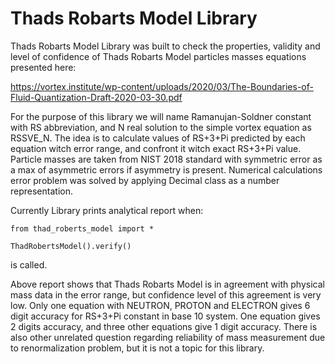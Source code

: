 # Thads Robarts Model Library
Thads Robarts Model Library was built to check the properties, validity and level of confidence of Thads Robarts Model particles masses equations presented here:

https://vortex.institute/wp-content/uploads/2020/03/The-Boundaries-of-Fluid-Quantization-Draft-2020-03-30.pdf

For the purpose of this library we will name Ramanujan-Soldner constant with RS abbreviation, and N real solution to the simple vortex equation as RSSVE_N.
The idea is to calculate values of RS+3+Pi predicted by each equation witch error range, and confront it witch exact RS+3+Pi value.
Particle masses are taken from NIST 2018 standard with symmetric error as a max of asymmetric errors if asymmetry is present.
Numerical calculations error problem was solved by applying Decimal class as a number representation. 

Currently Library prints analytical report when:

```
from thad_roberts_model import *

ThadRobertsModel().verify()
```

is called.

Above report shows that Thads Robarts Model is in agreement with physical mass data in the error range, but confidence level of this agreement is very low.
Only one equation with NEUTRON, PROTON and ELECTRON gives 6 digit accuracy for RS+3+Pi constant in base 10 system.
One equation gives 2 digits accuracy, and three other equations give 1 digit accuracy.
There is also other unrelated question regarding reliability of mass measurement due to renormalization problem, but it is not a topic for this library.